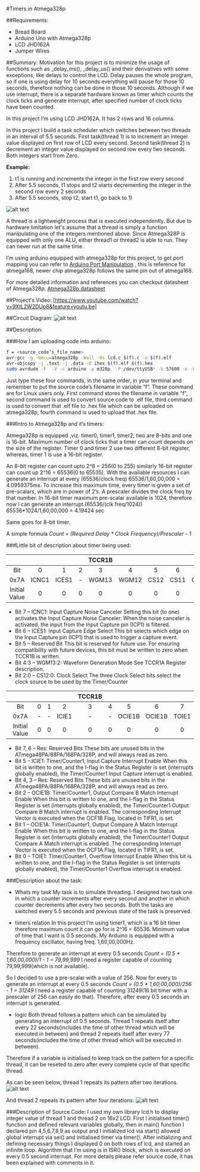 #Timers in Atmega328p

##Requirements:
* Bread Board
* Arduino Uno with Atmega328p
* LCD JHD162A
* Jumper Wires


##Summary:
Motivation for this project is to minimize the usage of functions such as _delay_ms(), _delay_us() and their derivatives with some exceptions, like delays to control the LCD.
Delay pauses the whole program, so if one is using delay for 10 seconds everything will pause for those 10 seconds, therefore nothing can be done in those 10 seconds.
Although if we use interrupt, there is a separate hardware known as timer which counts the clock ticks and generate interrupt, after specified number of clock ticks have been counted.

In this project I’m using LCD JHD162A. It has 2 rows and 16 columns.

In this project I build a task scheduler which switches between two threads in an interval of 5.5 seconds.
First task(thread 1) is to increment an integer value displayed on first row of LCD every second.
Second task(thread 2) is decrement an integer value displayed on second row every two seconds.
Both integers start from Zero.

**Example:**
1. t1 is running and increments the integer in the first row every second
2. After 5.5 seconds, t1 stops and t2 starts decrementing the integer in the second row every 2 seconds
3. After 5.5 seconds, stop t2, start t1, go back to 1)

![alt text][timming diagram]

A thread is a lightweight process that is executed independently. But due to hardware limitation let's assume that a thread is simply a function manipulating one of the integers mentioned above. Since Atmega328P is equipped with only one ALU, either thread1 or thread2 is able to run. They can never run at the same time.

I’m using arduino equipped with atmega328p for this project, to get port mapping you can refer to [Arduino Port Manipulation] , this is reference for atmega168, newer chip atmega328p follows the same pin out of atmega168.

For more detailed information and references you can checkout datasheet of Atmega328p.
[Atmega328p datasheet]



##Project's Video:
[https://www.youtube.com/watch?v=9XtL2W2DUp8&feature=youtu.be]

##Circuit Diagram:
![alt text][circuit diagram]


##Description:

###How I am uploading code into arduino:

```sh
f = <source_code’s_file_name>
avr-gcc -g -mmcu=atmega328p -Wall -Os lcd.c $(f).c -o $(f).elf
avr-objcopy -j .text -j .data -O ihex $(f).elf $(f).hex
sudo avrdude -F  -V -c arduino -p m328p  -P /dev/ttyUSB* -b 57600 -e -U flash:w:$(f).hex
```
Just type these four commands, in the same order, in your terminal and remember to put the source code’s filename in variable “f”. These command are for Linux users only.
    First command stores the filename in variable “f”, second command is used to convert source code to .elf file, third command is used to convert that .elf file to .hex file which can be uploaded on atmega328p, fourth command is used to upload that .hex file.


###Intro to Atmega328p and it’s timers:

Atmega328p is equipped ,viz. timer0, timer1, timer2; two are 8-bits and one is 16-bit. Maximum number of clock ticks that a timer can count depends on the size of the register.
Timer 0 and timer 2 use two different 8-bit register, whereas, timer 1 is use a 16-bit register.

An 8-bit register can count upto 2^8 = 256(0 to 255) similarly 16-bit register can count up 2^16 = 65536(0 to 65535). With the available resources I can generate an interrupt at every  (65536/clock freq) 65536/1,60,00,000 = 4.0959375ms.
To increase this maximum time, every timer is given a set of pre-scalars, which are in power of 2’s. A prescaler divides the clock freq by that number. In 16-bit timer maximum pre-scalar available is 1024, therefore now I can generate an interrupt 
(65536/(clk freq/1024))  65536*1024/1,60,00,000 = 4.19424 sec

Same goes for 8-bit timer.

A simple formula
*Count = (Required Delay * Clock Frequency)/Prescaler - 1*


###Little bit of description about timer being used:

|            |     |      |      |    TCCR1B    |      |       |       |       |
|:----------------:|:----:|:----:|:-----:|:----:|:----:|:-----:|:-----:|:-----:|
| Bit              |   0  |   1  |   2   |   3  |   4  |   5   |   6   |   7   |
| 0x7A             |ICNC1 |ICES1 |   -   |WGM13 |WGM12 | CS12  | CS11  | CS10  |
| Initial Value    |   0  |   0  |   0   |   0  |   0  |   0   |   0   |   0   |

* Bit 7 – ICNC1: Input Capture Noise Canceler
Setting this bit (to one) activates the Input Capture Noise Canceler. When the noise canceler is activated, the input from the Input Capture pin (ICP1) is filtered.
* Bit 6 – ICES1: Input Capture Edge Select
This bit selects which edge on the Input Capture pin (ICP1) that is used to trigger a capture event.
* Bit 5 – Reserved Bit
This bit is reserved for future use. For ensuring compatibility with future devices, this bit must be written to zero when TCCR1B is written.
* Bit 4:3 – WGM13:2: Waveform Generation Mode
See TCCR1A Register description.
* Bit 2:0 – CS12:0: Clock Select
The three Clock Select bits select the clock source to be used by the Timer/Counter




|            |     |      |      |    TCCR1B    |      |       |       |       |
|:----------------:|:----:|:----:|:-----:|:----:|:----:|:-----:|:-----:|:-----:|
| Bit              |   0  |   1  |   2   |   3  |   4  |   5   |   6   |   7   |
| 0x7A             |   -  |   -  | ICIE1 |   -  |   -  |OCIE1B |OCIE1B | TOIE1 |
| Initial Value    |   0  |   0  |   0   |   0  |   0  |   0   |   0   |   0   |

* Bit 7, 6 – Res: Reserved Bits
These bits are unused bits in the ATmega48PA/88PA/168PA/328P, and will always read as zero.
* Bit 5 – ICIE1: Timer/Counter1, Input Capture Interrupt Enable
When this bit is written to one, and the I-flag in the Status Register is set (interrupts globally enabled), the Timer/Counter1 Input Capture interrupt is enabled.
* Bit 4, 3 – Res: Reserved Bits
These bits are unused bits in the ATmega48PA/88PA/168PA/328P, and will always read as zero.
* Bit 2 – OCIE1B: Timer/Counter1, Output Compare B Match Interrupt Enable
When this bit is written to one, and the I-flag in the Status Register is set (interrupts globally enabled), the Timer/Counter1 Output Compare B Match interrupt is enabled. The corresponding Interrupt Vector is executed when the OCF1B Flag, located in
TIFR1, is set.
* Bit 1 – OCIE1A: Timer/Counter1, Output Compare A Match Interrupt Enable
When this bit is written to one, and the I-flag in the Status Register is set (interrupts globally enabled), the Timer/Counter1 Output Compare A Match interrupt is enabled. The corresponding Interrupt Vector is executed when the OCF1A Flag, located in TIFR1, is set.
* Bit 0 – TOIE1: Timer/Counter1, Overflow Interrupt Enable
When this bit is written to one, and the I-flag in the Status Register is set (interrupts globally enabled), the Timer/Counter1 Overflow interrupt is enabled.




###Description about the task:
* Whats my task
My task is to simulate threading. I designed two task one in which a counter increments after every second and another in which counter decrements after every two seconds.
Both the tasks are switched every 5.5 seconds and previous state of the task is preserved.

* timers relation
In this project I’m using timer1, which is a 16 bit timer therefore maximum count it can go for is 2^16 = 65536. 
Minimum value of time that I want is 0.5 seconds.
My Arduino is equipped with a frequency oscillator, having freq. 1,60,00,000Hz.

Therefore to generate an interrupt at every 0.5 seconds
*Count = (0.5 * 1,60,00,000)/1 - 1 = 79,99,999*
I need a register capable of counting 79,99,999(which is not available).

So I decided to use a pre-scalar with a value of 256. Now for every to generate an interrupt at every 0.5 seconds
*Count = (0.5 * 1,60,00,000)/256 - 1 = 31249*
I need a register capable of counting 31249(16 bit timer with a prescaler of 256 can easily do that).
Therefore, after every 0.5 seconds an interrupt is generated.

* logic
Both thread follows a pattern which can be simulated by generating an interrupt of 0.5 seconds. Thread 1 repeats itself after every 22 seconds(includes the time of other thread which will be executed in between) and thread 2 repeats itself after every 77 seconds(includes the time of other thread which will be executed in between).

Therefore if a variable is initialised to keep track on the pattern for a specific thread, it can be reseted to zero after every complete cycle of that specific thread.



As can be seen below, thread 1 repeats its pattern after two iterations.
![alt text][pattern for thread1]


And thread 2 repeats its pattern after four iterations.
![alt text][pattern for thread2]




###Description of Source Code:
I used my own library lcd.h to display integer value of thread 1 and thread 2 on 16x2 LCD.
First I initialised timer() function and defined relevant variables globally, then in main() function I declared pin 4,5,6,7,8,9 as output and I initialized lcd via start() allowed global interrupt via sei() and initialised timer via timer().
After initializing and defining necessary things I displayed 0 on both rows of lcd, and started an infinite loop.
Algorithm that I’m using is in ISR() block, which is executed on every 0.5 second interrupt.
For more details please refer source code, it has been explained with comments in it.



[timming diagram]: https://github.com/varun13169/Engineers_Garage/blob/master/Timers%20in%20Atmega328p/timming%20diagram.jpg "timming diagram"

[Arduino Port Manipulation]: http://www.arduino.cc/en/Reference/PortManipulation
[Atmega328p datasheet]: http://www.atmel.com/Images/doc8161.pdf
[https://www.youtube.com/watch?v=9XtL2W2DUp8&feature=youtu.be]: https://www.youtube.com/watch?v=9XtL2W2DUp8&feature=youtu.be
[circuit diagram]: https://github.com/varun13169/Engineers_Garage/blob/master/Timers%20in%20Atmega328p/circuit%20diagram.jpg "circuit diagram"

[pattern for thread1]: https://github.com/varun13169/Engineers_Garage/blob/master/Timers%20in%20Atmega328p/pattern%20for%20thread1.jpg "pattern for thread1"

[pattern for thread2]: https://github.com/varun13169/Engineers_Garage/blob/master/Timers%20in%20Atmega328p/pattern%20for%20thread2.jpg "pattern for thread2"





